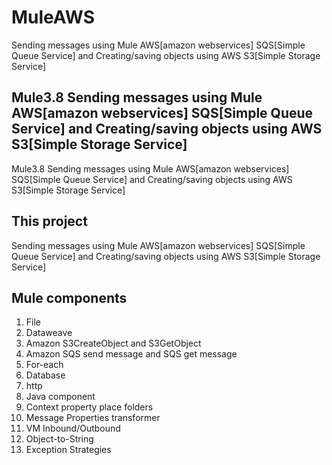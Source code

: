 # MuleAWS
Sending messages using Mule AWS[amazon webservices] SQS[Simple Queue Service] and Creating/saving objects using AWS S3[Simple Storage Service]

Mule3.8 Sending messages using Mule AWS[amazon webservices] SQS[Simple Queue Service] and Creating/saving objects using AWS S3[Simple Storage Service]
--------------
Mule3.8 Sending messages using Mule AWS[amazon webservices] SQS[Simple Queue Service] and Creating/saving objects using AWS S3[Simple Storage Service]


This project 
---------
Sending messages using Mule AWS[amazon webservices] SQS[Simple Queue Service] and Creating/saving objects using AWS S3[Simple Storage Service]



Mule components
---------
1. File
2. Dataweave
3. Amazon S3CreateObject and S3GetObject
4. Amazon SQS send message and SQS get message
5. For-each
6. Database
7. http
8. Java component
9. Context property place folders
10. Message Properties transformer
11. VM Inbound/Outbound
12. Object-to-String
13. Exception Strategies
